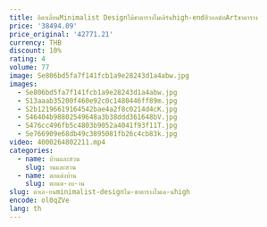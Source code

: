 ```yaml
---
title: อิตาเลี่ยนMinimalist Designไม้ชาตารางโมเดิร์นhigh-endสีวอลนัทArtชาตาราง
price: '38494.09'
price_original: '42771.21'
currency: THB
discount: 10%
rating: 4
volume: 77
image: Se806bd5fa7f141fcb1a9e28243d1a4abw.jpg
images:
  - Se806bd5fa7f141fcb1a9e28243d1a4abw.jpg
  - S13aaab35200f460e92c0c1480446ff89m.jpg
  - S2b12196619164542bae4a2f8c0214d4cK.jpg
  - S46404b98802549648a3b38ddd361648bV.jpg
  - S476cc496fb5c4803b9052a4041f93f11T.jpg
  - Se766909e68db49c3895081fb26c4cb83k.jpg
video: 4000264802211.mp4
categories:
  - name: บ้านและสวน
    slug: านและสวน
  - name: ตกแต่งบ้าน
    slug: ตกแต-งบ-าน
slug: ตาเล-ยนminimalist-designไม-ชาตารางโมเด-นhigh
encode: ol0qZVe
lang: th
---
```

  